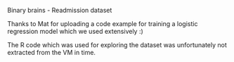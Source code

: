 Binary brains - Readmission dataset

Thanks to Mat for uploading a code example for training a logistic regression model which we used extensively :)

The R code which was used for exploring the dataset was unfortunately not extracted from the VM in time.
